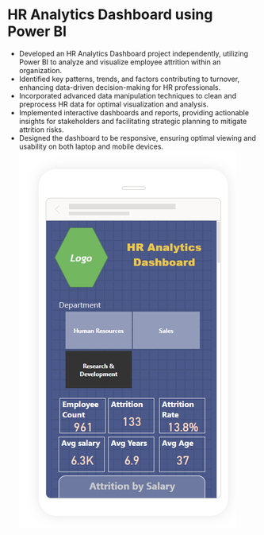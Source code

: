 # HR Analytics Dashboard using Power BI
- Developed an HR Analytics Dashboard project independently, utilizing Power BI to analyze and visualize employee attrition within an organization.
- Identified key patterns, trends, and factors contributing to turnover, enhancing data-driven decision-making for HR professionals.
- Incorporated advanced data manipulation techniques to clean and preprocess HR data for optimal visualization and analysis.
- Implemented interactive dashboards and reports, providing actionable insights for stakeholders and facilitating strategic planning to mitigate attrition risks.
- Designed the dashboard to be responsive, ensuring optimal viewing and usability on both laptop and mobile devices.
![HR Analytics Dashboard](https://github.com/ArchanaKhandelwal/HR-Analytic-Dashboard-Using-PowerBI/blob/main/Mobile_Dashboard.png)
